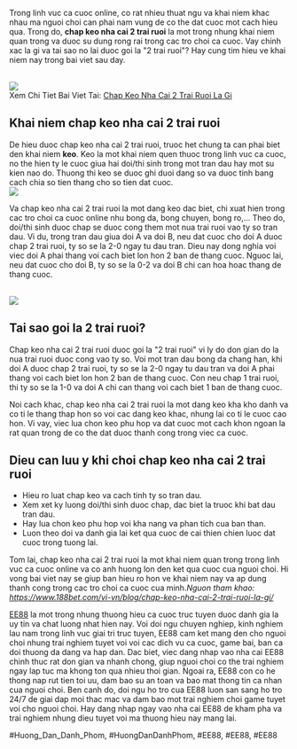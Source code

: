 <p>Trong linh vuc ca cuoc online, co rat nhieu thuat ngu va khai niem khac nhau ma nguoi choi can phai nam vung de co the dat cuoc mot cach hieu qua. Trong do, <strong>chap keo nha cai 2 trai ruoi</strong> la mot trong nhung khai niem quan trong va duoc su dung rong rai trong cac tro choi ca cuoc. Vay chinh xac la gi va tai sao no lai duoc goi la "2 trai ruoi"? Hay cung tim hieu ve khai niem nay trong bai viet sau day.</p><br><img src="https://ee88vn.wiki/wp-content/uploads/2025/04/Chap-Keo-Nha-Cai-2-Trai-Ruoi-La-Gi-Tim-Hieu-Chi-Tiet-Ve-Loai-Keo-Nay.png"></br>
Xem Chi Tiet Bai Viet Tai: <a href="https://ee88vn.wiki/chap-keo-nha-cai-2-trai-ruoi-la-gi/">Chap Keo Nha Cai 2 Trai Ruoi La Gi</a><h2>Khai niem chap keo nha cai 2 trai ruoi</h2><p>De hieu duoc chap keo nha cai 2 trai ruoi, truoc het chung ta can phai biet den khai niem <strong>keo</strong>. Keo la mot khai niem quen thuoc trong linh vuc ca cuoc, no the hien ty le cuoc giua hai doi/thi sinh trong mot tran dau hay mot su kien nao do. Thuong thi keo se duoc ghi duoi dang so va duoc tinh bang cach chia so tien thang cho so tien dat cuoc.<br><img src="https://ee88vn.wiki/wp-content/uploads/2025/04/Keo-Chap-2-Trai-Ruoi-Cach-Tinh-Tien-Cuoc.png"></br><p>Va chap keo nha cai 2 trai ruoi la mot dang keo dac biet, chi xuat hien trong cac tro choi ca cuoc online nhu bong da, bong chuyen, bong ro,... Theo do, doi/thi sinh duoc chap se duoc cong them mot nua trai ruoi vao ty so tran dau. Vi du, trong tran dau giua doi A va doi B, neu dat cuoc cho doi A duoc chap 2 trai ruoi, ty so se la 2-0 ngay tu dau tran. Dieu nay dong nghia voi viec doi A phai thang voi cach biet lon hon 2 ban de thang cuoc. Nguoc lai, neu dat cuoc cho doi B, ty so se la 0-2 va doi B chi can hoa hoac thang de thang cuoc.</p><br><img src="https://ee88vn.wiki/wp-content/uploads/2025/04/Keo-Chap-2-Trai-Ruoi-Cach-Tinh-Tien-Cuoc.png"></br><h2>Tai sao goi la 2 trai ruoi?</h2><p>Chap keo nha cai 2 trai ruoi duoc goi la "2 trai ruoi" vi ly do don gian do la nua trai ruoi duoc cong vao ty so. Voi mot tran dau bong da chang han, khi doi A duoc chap 2 trai ruoi, ty so se la 2-0 ngay tu dau tran va doi A phai thang voi cach biet lon hon 2 ban de thang cuoc. Con neu chap 1 trai ruoi, thi ty so se la 1-0 va doi A chi can thang voi cach biet 1 ban de thang cuoc.<p>Noi cach khac, chap keo nha cai 2 trai ruoi la mot dang keo kha kho danh va co ti le thang thap hon so voi cac dang keo khac, nhung lai co ti le cuoc cao hon. Vi vay, viec lua chon keo phu hop va dat cuoc mot cach khon ngoan la rat quan trong de co the dat duoc thanh cong trong viec ca cuoc.</p><h2>Dieu can luu y khi choi chap keo nha cai 2 trai ruoi</h2><ul>
<li>Hieu ro luat chap keo va cach tinh ty so tran dau.</li>
<li>Xem xet ky luong doi/thi sinh duoc chap, dac biet la truoc khi bat dau tran dau.</li>
<li>Hay lua chon keo phu hop voi kha nang va phan tich cua ban than.</li>
<li>Luon theo doi va danh gia lai ket qua cuoc de cai thien chien luoc dat cuoc trong tuong lai.</li>
</ul><p>Tom lai, chap keo nha cai 2 trai ruoi la mot khai niem quan trong trong linh vuc ca cuoc online va co anh huong lon den ket qua cuoc cua nguoi choi. Hi vong bai viet nay se giup ban hieu ro hon ve khai niem nay va ap dung thanh cong trong cac tro choi ca cuoc cua minh.<em>Nguon tham khao: <a href="https://www.188bet.com/vi-vn/blog/chap-keo-nha-cai-2-trai-ruoi-la-gi/">https://www.188bet.com/vi-vn/blog/chap-keo-nha-cai-2-trai-ruoi-la-gi/</a></em><p><a href="https://ee88vn.wiki/">EE88</a> la mot trong nhung thuong hieu ca cuoc truc tuyen duoc danh gia la uy tin va chat luong nhat hien nay. Voi doi ngu chuyen nghiep, kinh nghiem lau nam trong linh vuc giai tri truc tuyen, EE88 cam ket mang den cho nguoi choi nhung trai nghiem tuyet voi voi cac dich vu ca cuoc, game bai, ban ca doi thuong da dang va hap dan. Dac biet, viec dang nhap vao nha cai EE88 chinh thuc rat don gian va nhanh chong, giup nguoi choi co the trai nghiem ngay lap tuc ma khong ton qua nhieu thoi gian. Ngoai ra, EE88 con co he thong nap rut tien toi uu, dam bao su an toan va bao mat thong tin ca nhan cua nguoi choi. Ben canh do, doi ngu ho tro cua EE88 luon san sang ho tro 24/7 de giai dap moi thac mac va dam bao mot trai nghiem choi game tuyet voi cho nguoi choi. Hay dang nhap ngay vao nha cai EE88 de kham pha va trai nghiem nhung dieu tuyet voi ma thuong hieu nay mang lai.</p>
#Huong_Dan_Danh_Phom, #HuongDanDanhPhom, #EE88, #EE88, #EE88
